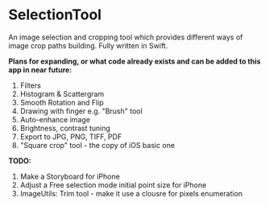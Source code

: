 # SelectionTool
An image selection and cropping tool which provides different ways of image crop paths building. 
Fully written in Swift.

**Plans for expanding, or what code already exists and can be added to this app in near future:**

1. Filters
2. Histogram & Scattergram
3. Smooth Rotation and Flip
4. Drawing with finger e.g. "Brush" tool
5. Auto-enhance image
6. Brightness, contrast tuning
7. Export to JPG, PNG, TIFF, PDF
8. "Square crop" tool - the copy of iOS basic one


**TODO:**

1. Make a Storyboard for iPhone
2. Adjust a Free selection mode initial point size for iPhone
3. ImageUtils: Trim tool - make it use a clousre for pixels enumeration